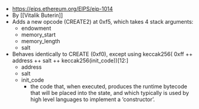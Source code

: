 - https://eips.ethereum.org/EIPS/eip-1014
-  By [[Vitalik Buterin]]
- Adds a new opcode (CREATE2) at 0xf5, which takes 4 stack arguments:
    - endowment
    - memory_start
    - memory_length
    - salt
- Behaves identically to CREATE (0xf0), except using keccak256( 0xff ++ address ++ salt ++ keccak256(init_code))[12:]
    - address
    - salt
    - init_code
        - the code that, when executed, produces the runtime bytecode that will be placed into the state, and which typically is used by high level languages to implement a ‘constructor’.
